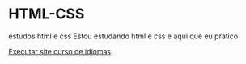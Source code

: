 # HTML-CSS
 estudos html e css
 Estou estudando html e css e aqui que eu pratico

 <a href="https://rafael-villela.github.io/HTML-CSS/EXERCICIOS/Site curso de idiomas/site.html" target="_blank"> Executar site curso de idiomas</a>